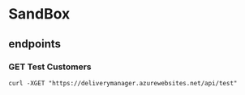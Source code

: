 # SandBox

## endpoints

### GET Test Customers

`curl -XGET "https://deliverymanager.azurewebsites.net/api/test"`
